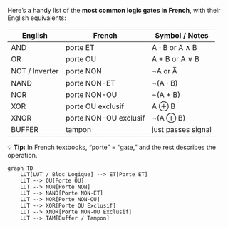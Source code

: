 Here’s a handy list of the **most common logic gates in French**, with their English equivalents:

| English        | French                | Symbol / Notes     |
| -------------- | --------------------- | ------------------ |
| AND            | porte ET              | A ⋅ B or A ∧ B     |
| OR             | porte OU              | A + B or A ∨ B     |
| NOT / Inverter | porte NON             | ¬A or A̅           |
| NAND           | porte NON-ET          | ¬(A ⋅ B)           |
| NOR            | porte NON-OU          | ¬(A + B)           |
| XOR            | porte OU exclusif     | A ⊕ B              |
| XNOR           | porte NON-OU exclusif | ¬(A ⊕ B)           |
| BUFFER         | tampon                | just passes signal |

💡 **Tip:** In French textbooks, “porte” = “gate,” and the rest describes the operation.

```mermaid
graph TD
    LUT[LUT / Bloc Logique] --> ET[Porte ET]
    LUT --> OU[Porte OU]
    LUT --> NON[Porte NON]
    LUT --> NAND[Porte NON-ET]
    LUT --> NOR[Porte NON-OU]
    LUT --> XOR[Porte OU Exclusif]
    LUT --> XNOR[Porte NON-OU Exclusif]
    LUT --> TAM[Buffer / Tampon]
```
